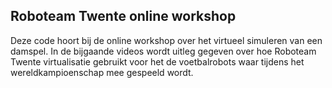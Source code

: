 ## Roboteam Twente online workshop
Deze code hoort bij de online workshop over het virtueel simuleren van een damspel. In de bijgaande videos wordt uitleg gegeven over hoe Roboteam Twente virtualisatie gebruikt voor het de voetbalrobots waar tijdens het wereldkampioenschap mee gespeeld wordt. 

